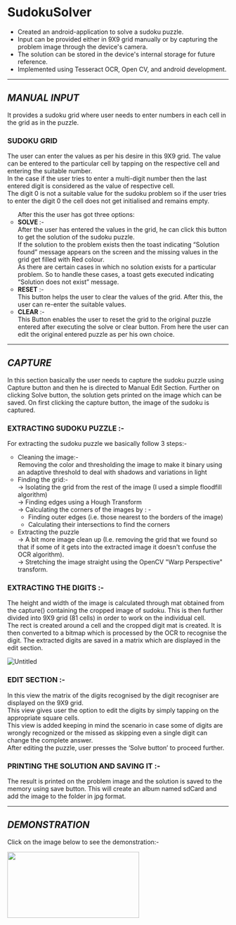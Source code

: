 # SudokuSolver
<ul>
<li>Created an android-application to solve a sudoku puzzle.</li>
<li>Input can be provided either in 9X9 grid manually or by capturing the problem image through the device's camera.</li>
<li>The solution can be stored in the device's internal storage for future reference.</li>
<li>Implemented using Tesseract OCR, Open CV, and android development.</li>
 </ul>
<hr>

## _MANUAL INPUT_
It provides a sudoku grid where user needs to enter numbers in each cell in the grid as in the puzzle. 
<br>
### SUDOKU GRID
The user can enter the values as per his desire in this 9X9 grid. The value can be entered to the particular cell by tapping on the respective cell and entering the suitable number. 
<br>In the case if the user tries to enter a multi-digit number then the last entered digit is considered as the value of respective cell.
<br>The digit 0 is not a suitable value for the sudoku problem so if the user tries to enter the digit 0 the cell does not get initialised and remains empty.
<br>
<ul type="circle">
After this the user has got three options:
<li><b>SOLVE </b> :-
  <br>After the user has entered the values in the grid, he can click this button to get the solution of the sudoku puzzle. 
<br>If the solution to the problem exists then the toast indicating “Solution found” message appears on the screen and the missing values in the grid get filled with Red colour. 
 <br>As there are certain cases in which no solution exists for a particular problem. So to handle these cases, a toast gets executed indicating “Solution does not exist” message. 
<li><b>RESET</b> :- <br>This button helps the user to clear the values of the grid. After this, the user can re-enter the suitable values. 							
<li><b>CLEAR</b> :- <br>This Button enables the user to reset the grid to the original puzzle entered after executing the solve or clear button. From here the user can edit the original entered puzzle as per his own choice.
  </ul>
 <hr>
 
 ## _CAPTURE_
 
In this section basically the user needs to capture the sudoku puzzle using Capture button and then he is directed to Manual Edit Section. Further on clicking Solve button, the solution gets printed on the image which can be saved. 
On first clicking the capture button, the image of the sudoku is captured.

### EXTRACTING SUDOKU PUZZLE :-
For extracting the sudoku puzzle we basically follow 3 steps:-
<ul type ="circle">
 <li>Cleaning the image:- <br>
Removing the color and thresholding the image to make it binary using an adaptive threshold to deal with shadows and variations in light

<li>Finding the grid:- <br>
-> Isolating the grid from the rest of the image (I used a simple floodfill algorithm)
<br>-> Finding edges using a Hough Transform 
<br>-> Calculating the corners of the images by : -
<ul> 
  <li>Finding outer edges (i.e. those nearest to the borders of the image)
  <li>Calculating their intersections to find the corners </ul>
<li>
  Extracting the puzzle 
<br>-> A bit more image clean up (I.e. removing the grid that we found so that if some of it gets into the extracted image it doesn't confuse the OCR algorithm).
<br>-> Stretching the image straight using the OpenCV "Warp Perspective" transform.
  </ul>
 
### EXTRACTING THE DIGITS :-
The height and width of the image is calculated through mat obtained from the capture() containing the cropped image of sudoku. This is then further divided into 9X9 grid (81 cells) in order to work on the individual cell. 
<br>The rect is created around a cell and the cropped digit mat is created. It is then converted to a bitmap which is processed by the OCR to recognise the digit.
The extracted digits are saved in a matrix which are displayed in the edit section.

 ![Untitled](https://user-images.githubusercontent.com/64244267/176521375-db6dd9db-942f-4cd9-90d2-1324491d4816.png)

### EDIT SECTION :-
In this view the matrix of the digits recognised by the digit recogniser are displayed on the 9X9 grid. 
<br>This view gives user the option to edit the digits by simply tapping on the appropriate square cells. 
<br>This view is added keeping in mind the scenario in case some of digits are wrongly recognized or the missed as skipping even a single digit can change the complete answer. 
<br>After editing the puzzle, user presses the ‘Solve button’ to proceed further.

### PRINTING THE SOLUTION AND SAVING IT :- 
The result is printed on the problem image and the solution is saved to the memory using save button. This will create an album named sdCard and add the image to the folder in jpg format. 

<hr>

## _DEMONSTRATION_ 
 Click on the image below to see the demonstration:-
 
 <a href ="https://drive.google.com/file/d/1BaBd8zU7Bbtrx1ecYOY15FeWdcRHxa4I/view?usp=sharing"> <img src="https://media.istockphoto.com/photos/demo-sign-colorful-tags-picture-id472909414?k=20&m=472909414&s=612x612&w=0&h=lfJ4C6qJEAfNUkOeZgqIsJ6RtZMENS35KXavRMIXKe8=" width="300" height="150"> </a>



  


 
  
